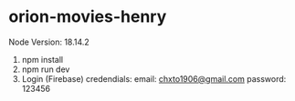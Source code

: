 # orion-movies-henry

Node Version: 18.14.2

1) npm install
2) npm run dev
3) Login (Firebase)
 credendials:
 email: chxto1906@gmail.com
 password: 123456
